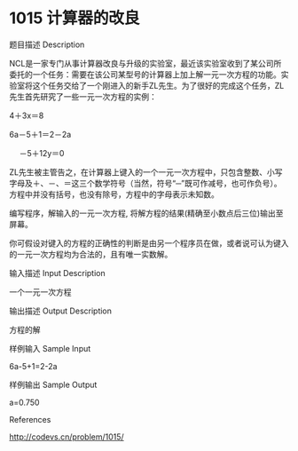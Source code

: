 # **1015 计算器的改良**

题目描述 Description

NCL是一家专门从事计算器改良与升级的实验室，最近该实验室收到了某公司所委托的一个任务：需要在该公司某型号的计算器上加上解一元一次方程的功能。实验室将这个任务交给了一个刚进入的新手ZL先生。为了很好的完成这个任务，ZL先生首先研究了一些一元一次方程的实例：

 

   4＋3x＝8

   6a－5＋1＝2－2a

　 －5＋12y＝0

 

ZL先生被主管告之，在计算器上键入的一个一元一次方程中，只包含整数、小写字母及＋、－、＝这三个数学符号（当然，符号“─”既可作减号，也可作负号）。方程中并没有括号，也没有除号，方程中的字母表示未知数。

 

编写程序，解输入的一元一次方程, 将解方程的结果(精确至小数点后三位)输出至屏幕。

 

​    你可假设对键入的方程的正确性的判断是由另一个程序员在做，或者说可认为键入的一元一次方程均为合法的，且有唯一实数解。

输入描述 Input Description

一个一元一次方程

输出描述 Output Description

方程的解

样例输入 Sample Input

6a-5+1=2-2a

样例输出 Sample Output

a=0.750



References

<http://codevs.cn/problem/1015/>